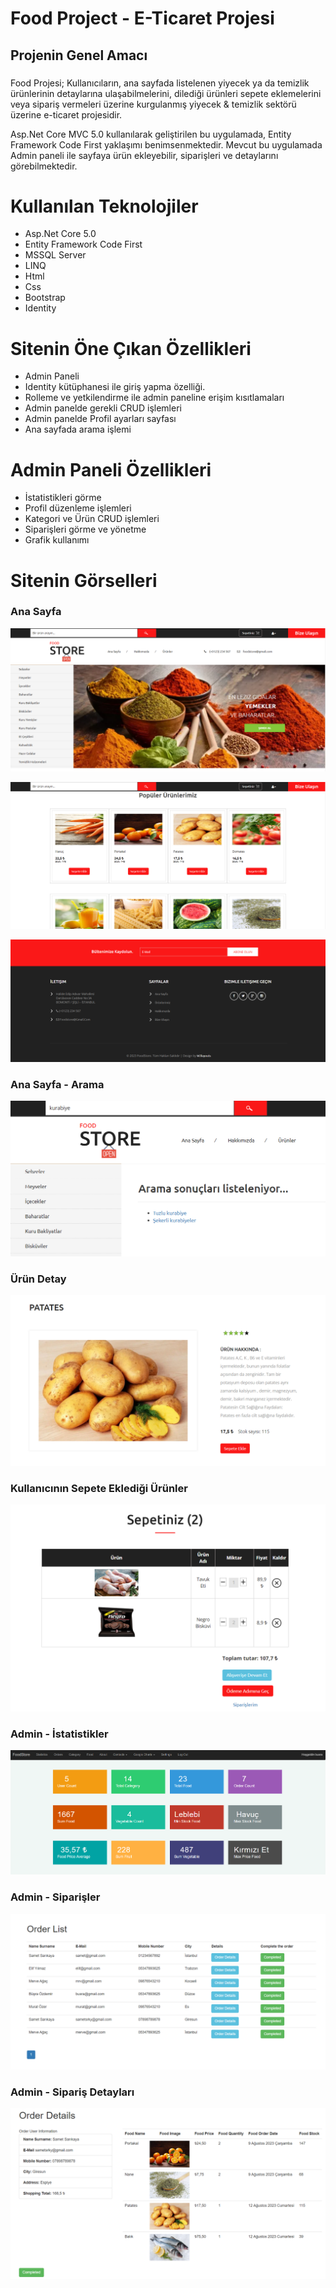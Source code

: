 # Food Project - E-Ticaret Projesi

## Projenin Genel Amacı
###
Food Projesi; Kullanıcıların, ana sayfada listelenen yiyecek ya da temizlik ürünlerinin detaylarına ulaşabilmelerini, dilediği ürünleri sepete eklemelerini veya sipariş vermeleri üzerine kurgulanmış yiyecek & temizlik sektörü üzerine e-ticaret projesidir.

Asp.Net Core MVC 5.0 kullanılarak geliştirilen bu uygulamada, Entity Framework Code First yaklaşımı benimsenmektedir. Mevcut bu uygulamada Admin paneli ile sayfaya ürün ekleyebilir, siparişleri ve detaylarını görebilmektedir.
###

# Kullanılan Teknolojiler
- Asp.Net Core 5.0
- Entity Framework Code First
- MSSQL Server
- LINQ
- Html
- Css
- Bootstrap
- Identity
  
# Sitenin Öne Çıkan Özellikleri
- Admin Paneli
- Identity kütüphanesi ile giriş yapma özelliği.
- Rolleme ve yetkilendirme ile admin paneline erişim kısıtlamaları
- Admin panelde gerekli CRUD işlemleri
- Admin panelde Profil ayarları sayfası
- Ana sayfada arama işlemi

# Admin Paneli Özellikleri
- İstatistikleri görme
- Profil düzenleme işlemleri
- Kategori ve Ürün CRUD işlemleri
- Siparişleri görme ve yönetme
- Grafik kullanımı

# Sitenin Görselleri

### Ana Sayfa 

![Slider](https://github.com/busraozdemir0/FoodProject/blob/master/ProjectScreenshoot/1anasayfaslider.png)

![Slider](https://github.com/busraozdemir0/FoodProject/blob/master/ProjectScreenshoot/2anasayfaürünler.png)

![Footer](https://github.com/busraozdemir0/FoodProject/blob/master/ProjectScreenshoot/3footer.png)

### Ana Sayfa - Arama

![Arama](https://github.com/busraozdemir0/FoodProject/blob/master/ProjectScreenshoot/7aramakısmı.png)

### Ürün Detay

![Arama](https://github.com/busraozdemir0/FoodProject/blob/master/ProjectScreenshoot/8üründetay.png)

### Kullanıcının Sepete Eklediği Ürünler

![Arama](https://github.com/busraozdemir0/FoodProject/blob/master/ProjectScreenshoot/9sepetiniz.png)

### Admin - İstatistikler

![Arama](https://github.com/busraozdemir0/FoodProject/blob/master/ProjectScreenshoot/13AdminStatistic.png)

### Admin - Siparişler

![Arama](https://github.com/busraozdemir0/FoodProject/blob/master/ProjectScreenshoot/14orders.png)

### Admin - Sipariş Detayları

![Arama](https://github.com/busraozdemir0/FoodProject/blob/master/ProjectScreenshoot/19orderDetails.png)
















